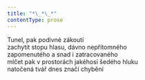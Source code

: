 ```yaml
---
title: "*\_*\_*"
contentType: prose
---
```


Tunel, pak podivné zákoutí  
zachytit stopu hlasu, dávno nepřítomného  
zapomenutého a snad i zatracovaného  
mlčet pak v prostorách jakéhosi šedého hluku  
natočená tvář dnes značí chybění
